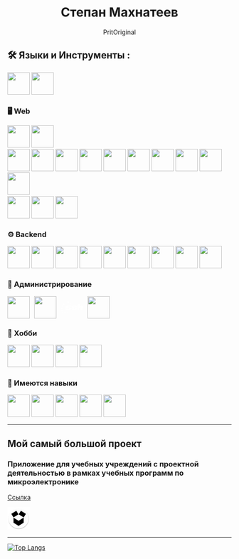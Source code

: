 <!-- <img height="50" width="50" src="https://i.giphy.com/media/v1.Y2lkPTc5MGI3NjExcHpiMDMwZ2c1eXQ2M240cjU3YW5vZmhkNDgzdTB0NmNyMzRscXZoYiZlcD12MV9pbnRlcm5hbF9naWZfYnlfaWQmY3Q9Zw/MdA16VIoXKKxNE8Stk/giphy.gif" width="100px"/> -->

<div>
    <h1 align="center">Степан Махнатеев</h1>
    <p align="center">PritOriginal</p>
</div>

## :hammer_and_wrench: Языки и Инструменты :
<div>
    <img height="50" width="50" src="https://cdn.jsdelivr.net/gh/devicons/devicon@latest/icons/git/git-original.svg" />
    <img height="50" width="50" src="https://cdn.jsdelivr.net/gh/devicons/devicon@latest/icons/githubactions/githubactions-original.svg" />
</div>

### :desktop_computer: Web
<div>
    <img height="50" width="50" height="50" width="50" src="https://cdn.jsdelivr.net/gh/devicons/devicon@latest/icons/typescript/typescript-original.svg" />
    <img height="50" width="50" src="https://cdn.jsdelivr.net/gh/devicons/devicon@latest/icons/javascript/javascript-original.svg" />
</div>
<div>
    <img height="50" width="50" height="50" width="50" src="https://cdn.jsdelivr.net/gh/devicons/devicon@latest/icons/nodejs/nodejs-original-wordmark.svg" />
    <img height="50" width="50" height="50" width="50" src="https://cdn.jsdelivr.net/gh/devicons/devicon@latest/icons/npm/npm-original-wordmark.svg" />
    <img height="50" width="50" height="50" width="50" src="https://cdn.jsdelivr.net/gh/devicons/devicon@latest/icons/react/react-original.svg" />  
    <img height="50" width="50" height="50" width="50" src="https://cdn.jsdelivr.net/gh/devicons/devicon@latest/icons/redux/redux-original.svg" />
    <img height="50" width="50" height="50" width="50" src="https://cdn.jsdelivr.net/gh/devicons/devicon@latest/icons/eslint/eslint-original.svg" />
    <!-- <img height="50" width="50" height="50" width="50" src="https://cdn.jsdelivr.net/gh/devicons/devicon@latest/icons/eslint/eslint-original-wordmark.svg" /> -->
    <img height="50" width="50" height="50" width="50" class="white-back" src="https://cdn.jsdelivr.net/gh/devicons/devicon@latest/icons/reactrouter/reactrouter-original.svg" />  
    <img height="50" width="50" height="50" width="50" src="https://cdn.jsdelivr.net/gh/devicons/devicon@latest/icons/vitejs/vitejs-original.svg" />
    <img height="50" width="50" height="50" width="50" src="https://cdn.jsdelivr.net/gh/devicons/devicon@latest/icons/sass/sass-original.svg" />
    <img height="50" width="50" height="50" width="50" src="https://cdn.jsdelivr.net/gh/devicons/devicon@latest/icons/css3/css3-original.svg" />
    <img height="50" width="50" height="50" width="50" src="https://cdn.jsdelivr.net/gh/devicons/devicon@latest/icons/html5/html5-original.svg" />
</div>
<div>
    <img height="50" width="50" height="50" width="50" src="https://cdn.jsdelivr.net/gh/devicons/devicon@latest/icons/gulp/gulp-plain.svg" />
    <img height="50" width="50" height="50" width="50" class="white-back" src="https://cdn.jsdelivr.net/gh/devicons/devicon@latest/icons/handlebars/handlebars-original.svg" />    
    <img height="50" width="50" height="50" width="50" src="https://cdn.jsdelivr.net/gh/devicons/devicon@latest/icons/jquery/jquery-plain-wordmark.svg" />
</div>

### :gear: Backend
<div>
    <img height="50" width="50" height="50" width="50" src="https://cdn.jsdelivr.net/gh/devicons/devicon@latest/icons/php/php-original.svg" />
    <img height="50" width="50" height="50" width="50" src="https://cdn.jsdelivr.net/gh/devicons/devicon@latest/icons/composer/composer-original.svg" />
    <img height="50" width="50" src="https://cdn.jsdelivr.net/gh/devicons/devicon@latest/icons/azuresqldatabase/azuresqldatabase-original.svg" />
    <img height="50" width="50" src="https://cdn.jsdelivr.net/gh/devicons/devicon@latest/icons/mysql/mysql-original.svg" />
    <img height="50" width="50" src="https://cdn.jsdelivr.net/gh/devicons/devicon@latest/icons/mysql/mysql-original-wordmark.svg" />
    <img height="50" width="50" src="https://cdn.jsdelivr.net/gh/devicons/devicon@latest/icons/sqlite/sqlite-original.svg" />
    <!-- <img height="50" width="50" src="https://cdn.jsdelivr.net/gh/devicons/devicon@latest/icons/amazonwebservices/
    amazonwebservices-original-wordmark.svg" /> -->
    <img height="50" width="50" src="https://cdn.jsdelivr.net/gh/devicons/devicon@latest/icons/amazonwebservices/amazonwebservices-plain-wordmark.svg" />
    <img height="50" width="50" src="https://cdn.jsdelivr.net/gh/devicons/devicon@latest/icons/githubactions/githubactions-original.svg" />
    <!-- <img height="50" width="50" src="https://cdn.jsdelivr.net/gh/devicons/devicon@latest/icons/json/json-original.svg" /> -->
    <!-- <img height="50" width="50" src="https://cdn.jsdelivr.net/gh/devicons/devicon@latest/icons/powershell/powershell-original.svg" /> -->
    <img height="50" width="50" src="https://cdn.jsdelivr.net/gh/devicons/devicon@latest/icons/filezilla/filezilla-original.svg" />
    <!-- <img height="50" width="50" src="https://cdn.jsdelivr.net/gh/devicons/devicon@latest/icons/visualstudio/visualstudio-original.svg" />
    <img height="50" width="50" src="https://cdn.jsdelivr.net/gh/devicons/devicon@latest/icons/vscode/vscode-original.svg" /> -->
</div>

### :abacus: Администрирование
<div style="display: flex;gap: 10px;margin-bottom: 10px;">
    <img height="50" width="50" src="https://cdn.jsdelivr.net/gh/devicons/devicon@latest/icons/apache/apache-original.svg" />
    <img height="50" width="50" src="https://cdn.jsdelivr.net/gh/devicons/devicon@latest/icons/nginx/nginx-original.svg" />
    <svg viewBox="0 0 128 128" height="50" width="50">
        <path d="M99.438 45.906c-1.593 7.332-6.957 31.736-6.957 31.736h10.766c.645-3.008 1.146-5.777 1.88-8.835 1.297-5.42 2.752-7.566 6.6-7.566 1.697 0 3.453.577 3.453 2.895 0 1.054-2.42 11.405-2.845 13.507h10.714s3.322-16.116 3.35-16.3c.112-.542.355-2.133.355-2.133 0-3.85-5.01-5.665-7.617-5.74-1.886-.053-.465-.032-2.387 0-3.085.053-7.185 1.767-8.987 3.606l-.203.152.102-.254 2.437-10.866a.344.344 0 00-.103-.203h-10.56zm-50.98 7.26c-1.056-.016-2.795-.015-5.586.052-5.58.133-13.913 1.852-13.913 9.85 0 4.524 4.2 4.918 7.92 5.282 2.91.287 5.792.627 8.632.914.818.076 1.625.26 1.625 1.168 0 1.54-1.27 2.027-3.047 2.183-1.776.157-2.183 0-2.183 0-1.12 0-3.036-.677-2.793-2.285H26.47v1.88c.005 6.05 9.77 6.073 11.578 6.295h3.148l4.824-.152c6.44-.425 13.41-2.355 13.71-10.054.208-5.312-6.58-5.16-9.546-5.485h-.812c-.152 0-4.763-.468-7.058-.71-.35-.04-1.93-.273-1.93-1.22 0-1.88 3.457-1.828 4.215-1.828 1.218 0 3.854-.052 3.757 2.03H60.29c.024-.443.203-.842.203-1.32 0-5.354-6.87-6.37-10.612-6.55 0 0-.366-.033-1.422-.05zm32.09 0c-.472-.017-1.118-.004-3.91.052-5.59.112-13.963 1.902-13.963 9.902 0 4.523 4.202 4.917 7.92 5.28 2.91.288 5.792.628 8.633.915.818.076 1.625.26 1.625 1.168 0 1.54-1.584 2.09-3.047 2.183-1.464.093-2.183 0-2.183 0-1.122 0-3.036-.627-2.793-2.234H60.187v1.88c-.01 5.72 9.73 6.095 11.577 6.194l3.148.102 4.824-.152c6.44-.423 13.385-2.357 13.71-10.054.214-5.076-6.34-5.007-9.445-5.433l-.913-.103c-.152 0-4.763-.418-7.058-.66-.35-.038-1.88-.323-1.88-1.27 0-1.878 3.407-1.827 4.164-1.827 1.22 0 3.855-.052 3.758 2.03h11.933c.024-.443.203-.842.203-1.32 0-5.355-6.904-6.39-10.612-6.498-2.27-.07-2.574-.137-3.047-.155zm-60.771-7.92c0-1.958-1.387-3.453-3.453-3.453-1.938 0-3.504 1.495-3.504 3.453 0 1.835 1.49 3.504 3.453 3.504 1.856 0 3.504-1.462 3.504-3.504zm9.496-8.176c0-1.49-.975-3.4-3.047-3.4-1.885 0-2.844 1.655-2.844 3.147 0 1.443 1.02 3.554 3.047 3.554 1.884 0 2.843-1.856 2.843-3.3zm-8.486 55.297c-1.728 0-4.008 2.258-4.008 3.96 0 .866.404 1.32 1.346 1.32 1.232 0 2.847-1.043 3.613-2.59.15-.303.26-.816.26-.913v-.863c0-.72-.707-.913-1.213-.913zm-7.357-4.214c-1.91 0-4.57 1.992-4.57 4.215 0 1.1.684 1.625 1.676 1.625 1.836 0 4.722-1.925 4.722-4.265 0-1.154-.807-1.575-1.828-1.575zM8.15 60.885c1.805 0 4.315-1.247 4.315-3.808 0-1.934-1.594-3.148-3.35-3.148-1.91 0-4.368 1.325-4.368 3.807 0 1.91 1.543 3.148 3.402 3.148zm2.183 20.87c0-1.492-1.104-2.082-2.336-2.082-1.8 0-4.925 1.73-4.925 4.215 0 1.402.955 2.03 2.285 2.03 1.703 0 4.976-1.543 4.976-4.163zM9.114 70.177c0-1.777-1.45-2.59-2.996-2.59-.098 0-.17-.03-.56 0-2.232.187-4.315 2.11-4.315 4.062 0 1.825 1.66 2.59 3.097 2.59 1.86 0 4.774-1.427 4.774-4.063zm19.753 22.85c-1.62 0-3.504 2.164-3.504 3.656 0 .22.004.65.406.914.42.276 1.172.3 2.08-.305 1.22-.813 2.032-2.252 2.032-3.2 0-.52-.333-1.065-1.015-1.065zM51.87 34.836c-1.36 0-1.83 2.11-1.83 2.793 0 .676.235 2.182 1.423 2.182 1.394 0 1.828-2.11 1.828-2.793 0-.574-.307-2.183-1.42-2.184zm4.416 5.586c-1.256 0-1.726 2.063-1.726 2.69 0 .526.2 1.778 1.168 1.778 1.222 0 1.676-2.012 1.676-2.64 0-.417-.185-1.828-1.118-1.828zm-11.069-9.394c-1.58 0-2.082 1.977-2.082 2.894 0 .604.372 2.756 1.88 2.742 1.506-.015 2.08-1.973 2.08-2.945 0-.756-.362-2.692-1.878-2.692zm-2.133 55.754c-1.433 0-2.437 2.19-2.437 3.047 0 .447.114.913.762.913 1.417 0 2.436-2.153 2.436-3.047 0-.418-.153-.914-.762-.914zm-6.702-56.566c-1.727 0-2.387 2.05-2.387 3.148 0 1.153.85 3.148 2.54 3.148 1.712 0 2.366-2.047 2.335-3.097-.04-1.344-.604-3.2-2.488-3.2zm0 60.679c-1.57 0-2.894 2.25-2.894 3.402 0 .58.264.914.863.914 1.42 0 2.895-2.17 2.895-3.3 0-.496-.102-1.015-.863-1.015z" fill="white"></path>
    </svg>
    <img height="50" width="50" src="https://cdn.jsdelivr.net/gh/devicons/devicon@latest/icons/linux/linux-original.svg" />
    <!-- <img height="50" width="50" src="https://cdn.jsdelivr.net/gh/devicons/devicon@latest/icons/ubuntu/ubuntu-original.svg" /> -->
</div>

### :pushpin: Хобби
<div>
    <img height="50" width="50" src="https://cdn.jsdelivr.net/gh/devicons/devicon@latest/icons/arduino/arduino-original-wordmark.svg" />
    <img height="50" width="50" src="https://cdn.jsdelivr.net/gh/devicons/devicon@latest/icons/unity/unity-original.svg" />
    <img height="50" width="50" src="https://cdn.jsdelivr.net/gh/devicons/devicon@latest/icons/android/android-original.svg" />
    <img height="50" width="50" src="https://cdn.jsdelivr.net/gh/devicons/devicon@latest/icons/androidstudio/androidstudio-original.svg" />
</div>

### :pushpin: Имеются навыки
<div>
    <img height="50" width="50" src="https://cdn.jsdelivr.net/gh/devicons/devicon@latest/icons/java/java-original.svg" />
    <img height="50" width="50" src="https://cdn.jsdelivr.net/gh/devicons/devicon@latest/icons/c/c-original.svg" />
    <img height="50" width="50" src="https://cdn.jsdelivr.net/gh/devicons/devicon@latest/icons/cplusplus/cplusplus-original.svg" />
    <img height="50" width="50" src="https://cdn.jsdelivr.net/gh/devicons/devicon@latest/icons/csharp/csharp-original.svg" />
    <img height="50" width="50" src="https://cdn.jsdelivr.net/gh/devicons/devicon@latest/icons/python/python-original.svg" />
</div>

---
## Мой самый большой проект
### Приложение для учебных учреждений с проектной деятельностью в рамках учебных программ по микроэлектронике
<a href="https://github.com/PritOriginal/Projects"> Ссылка </a>
<div>
<img height="50" width="50" src="https://github.com/PritOriginal/Projects/blob/master/app/src/main/res/mipmap-xxxhdpi/ic_launcher_round.png"/>
</div>

---
[![Top Langs](https://github-readme-stats-mauve-delta-13.vercel.app/api/top-langs/?username=PritOriginal&theme=dark&size_weight=0.5&count_weight=0.5)](https://github.com/anuraghazra/github-readme-stats)
